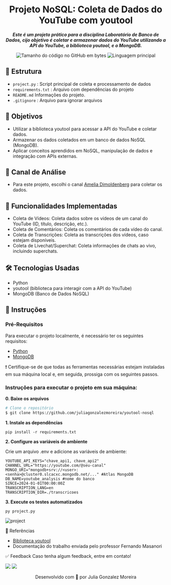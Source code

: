 <h1 align="center">
  Projeto NoSQL: Coleta de Dados do YouTube com youtool
</h1>

<p align="center">
	<b><i>
Este é um projeto prático para a disciplina Laboratório de Banco de Dados, cijo objetivo é coletar e armazenar dados do YouTube utilizando a API do YouTube, a biblioteca youtool, e o MongoDB.
  </i></b>
</p>

<p align="center">
	<img alt="Tamanho do código no GitHub em bytes" src="https://img.shields.io/github/languages/code-size/juliagonzalezmoreira/youtool-nosql?color=6272a4" />
	<img alt="Linguagem principal" src="https://img.shields.io/github/languages/top/juliagonzalezmoreira/youtool-nosql?color=6272a4"/>
</p>

## 📁 Estrutura
- `project.py`                  : Script principal de coleta e processamento de dados
- `requirements.txt`        : Arquivo com dependências do projeto
- `README.md`                Informações do projeto.
- `.gitignore`              : Arquivo para ignorar arquivos 
  
## 🎯 Objetivos
* Utilizar a biblioteca youtool para acessar a API do YouTube e coletar dados.
* Armazenar os dados coletados em um banco de dados NoSQL (MongoDB).
* Aplicar conceitos aprendidos em NoSQL, manipulação de dados e integração com APIs externas.

## 🎥 Canal de Análise
* Para este projeto, escolhi o canal [Amelia Dimoldenberg](https://www.youtube.com/@AmeliaDimoldenberg) para coletar os dados.

## 📌 Funcionalidades Implementadas
* Coleta de Vídeos: Coleta dados sobre os vídeos de um canal do YouTube (ID, título, descrição, etc.).
* Coleta de Comentários: Coleta os comentários de cada vídeo do canal.
* Coleta de Transcrições: Coleta as transcrições dos vídeos, caso estejam disponíveis.
* Coleta de Livechat/Superchat: Coleta informações de chats ao vivo, incluindo superchats.

## 🛠️ Tecnologias Usadas
* Python
* youtool (biblioteca para interagir com a API do YouTube)
* MongoDB (Banco de Dados NoSQL)

## 📍 Instruções 

### Pré-Requisitos
Para executar o projeto localmente, é necessário ter os seguintes requisitos:
- [Python](https://www.python.org/)
- [MongoDB](https://www.mongodb.com/)

❗️ Certifique-se de que todas as ferramentas necessárias estejam instaladas em sua máquina local e, em seguida, prossiga com os seguintes passos. <br>

### Instruções para executar o projeto em sua máquina:

**0. Baixe os arquivos**

```bash
# Clone o repositório
$ git clone https://github.com/juliagonzalezmoreira/youtool-nosql
```
**1. Instale as dependências**

```
pip install -r requirements.txt
```
**2. Configure as variáveis de ambiente**

Crie um arquivo .env e adicione as variáveis de ambiente:

```
YOUTUBE_API_KEYS="chave_api1, chave_api2"
CHANNEL_URL="https://youtube.com/@seu-canal"
MONGO_URI="mongodb+srv://<user>:<senha>@cluster0.slcacxc.mongodb.net/..." #Atlas MongoDB
DB_NAME=youtube_analysis #nome do banco
SINCE=2024-01-01T00:00:00Z
TRANSCRIPTION_LANG=en
TRANSCRIPTION_DIR=./transcricoes
```

**3. Execute os testes automatizados**
```
py project.py
```

![project](https://github.com/user-attachments/assets/384372e9-a76d-4ec2-ae2b-12998f0b6666)

🔗 Referências
- [Biblioteca youtool](https://github.com/PythonicCafe/youtool)
- Documentação do trabalho enviada pelo professor Fernando Masanori

✅ Feedback
Caso tenha algum feedback, entre em contato!

<a href = "mailto:juliagonzalezmoreira@gmail.com"><img src="https://img.shields.io/badge/Gmail-D14836?style=for-the-badge&logo=gmail&logoColor=white"></a> <a href="https://www.linkedin.com/in/julia-gonzalez-moreira/" target="_blank"><img src="https://img.shields.io/badge/-LinkedIn-%230077B5?style=for-the-badge&logo=linkedin&logoColor=white" target="_blank"></a>

<p align="center"> Desenvolvido com 💜 por Julia Gonzalez Moreira </p>
